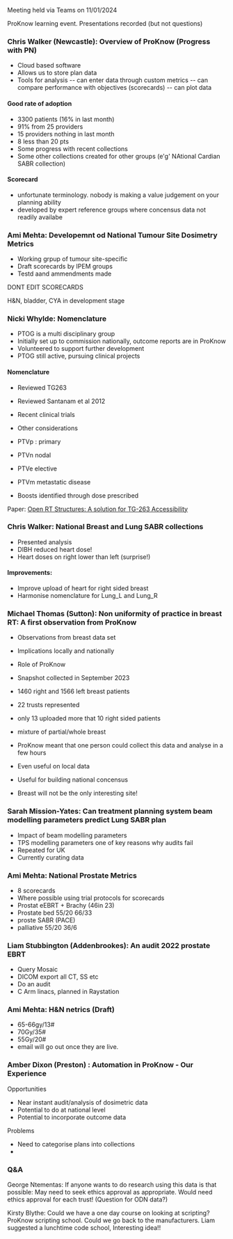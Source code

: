Meeting held via Teams on 11/01/2024

ProKnow learning event.
Presentations recorded (but not questions)

### Chris Walker (Newcastle): Overview of ProKnow (Progress with PN)

- Cloud based software
- Allows us to store plan data
- Tools for analysis
-- can enter data through custom metrics
-- can compare performance with objectives (scorecards)
-- can plot data

#### Good rate of adoption
- 3300 patients (16% in last month)
- 91% from 25 providers
- 15 providers nothing in last month
- 8 less than 20 pts
- Some progress with recent collections
- Some other collections created for other groups (e'g' NAtional Cardian SABR collection)

#### Scorecard
- unfortunate terminology. nobody is making a value judgement on your planning ability
- developed by expert reference groups where concensus data not readily availabe

### Ami Mehta: Developemnt od National Tumour Site Dosimetry Metrics

- Working grpup of tumour site-specific 
- Draft scorecards by IPEM groups
- Testd aand ammendments made

 DONT EDIT SCORECARDS

 H&N, bladder, CYA in development stage

 ### Nicki Whylde: Nomenclature

- PTOG is a multi disciplinary group
- Initially set up to commission nationally, outcome reports are in ProKnow
- Volunteered to support further development
- PTOG still active, pursuing clinical projects

#### Nomenclature
- Reviewed TG263
- Reviewed Santanam et al 2012
- Recent clinical trials
- Other considerations

- PTVp : primary
- PTVn nodal
- PTVe elective
- PTVm metastatic disease

- Boosts identified through dose prescribed

Paper: [Open RT Structures: A solution for TG-263 Accessibility](https://pubmed.ncbi.nlm.nih.gov/37778423/)

### Chris Walker: National Breast and Lung SABR collections

- Presented analysis 
- DIBH reduced heart dose!
- Heart doses on right lower than left (surprise!)

#### Improvements:
- Improve upload of heart for right sided breast
- Harmonise nomenclature for Lung_L and Lung_R

### Michael Thomas (Sutton): Non uniformity of practice in breast RT: A first observation from ProKnow

- Observations from breast data set
- Implications locally and nationally
- Role of ProKnow

- Snapshot collected in September 2023

- 1460 right and 1566 left breast patients
- 22 trusts represented
- only 13 uploaded more that 10 right sided patients
- mixture of partial/whole breast
- ProKnow meant that one person could collect this data and analyse in a few hours
- Even useful on local data
- Useful for building national concensus
- Breast will not be the only interesting site!

### Sarah Mission-Yates: Can treatment planning system beam modelling parameters predict Lung SABR plan

- Impact of beam modelling parameters
- TPS modelling parameters one of key reasons why audits fail
- Repeated for UK
- Currently curating data

### Ami Mehta: National Prostate Metrics
- 8 scorecards
- Where possible using trial protocols for scorecards
- Prostat eEBRT + Brachy (46in 23)
- Prostate bed 55/20 66/33
- proste SABR (PACE)
- palliative 55/20 36/6

### Liam Stubbington (Addenbrookes): An audit 2022 prostate EBRT
- Query Mosaic
- DICOM export all CT, SS etc
- Do an audit
- C Arm linacs, planned in Raystation

### Ami Mehta: H&N netrics (Draft)
- 65-66gy/13# 
- 70Gy/35#
- 55Gy/20# 
- email will go out once they are live.

### Amber Dixon (Preston) : Automation in ProKnow - Our Experience
Opportunities
- Near instant audit/analysis of dosimetric data
- Potential to do at national level
- Potential to incorporate outcome data

Problems
- Need to categorise plans into collections
- 

### Q&A
George Ntementas: If anyone wants to do research using this data is that possible: May need to seek ethics approval as appropriate. Would need ethics approval for each trust! (Question for ODN data?)

Kirsty Blythe: Could we have a one day course on looking at scripting? ProKnow scripting school. Could we go back to the manufacturers. Liam suggested a lunchtime code school, Interesting idea!!



